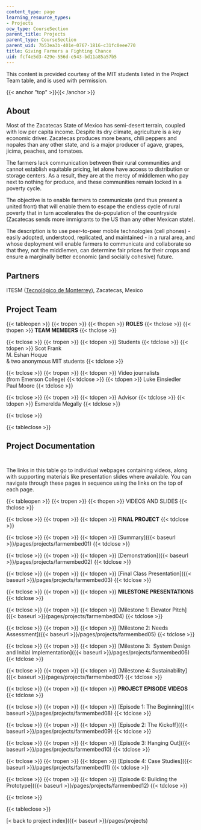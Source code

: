 ```yaml
---
content_type: page
learning_resource_types:
- Projects
ocw_type: CourseSection
parent_title: Projects
parent_type: CourseSection
parent_uid: 7b53ea3b-401e-0767-1816-c31fc0eee770
title: Giving Farmers a Fighting Chance
uid: fcf4e5d3-429e-556d-e543-bd11a85a57b5
---
```


This content is provided courtesy of the MIT students listed in the Project Team table, and is used with permission.

{{< anchor "top" >}}{{< /anchor >}}

About
-----

Most of the Zacatecas State of Mexico has semi-desert terrain, coupled with low per capita income. Despite its dry climate, agriculture is a key economic driver. Zacatecas produces more beans, chili peppers and nopales than any other state, and is a major producer of agave, grapes, jicima, peaches, and tomatoes.

The farmers lack communication between their rural communities and cannot establish equitable pricing, let alone have access to distribution or storage centers. As a result, they are at the mercy of middlemen who pay next to nothing for produce, and these communities remain locked in a poverty cycle.

The objective is to enable farmers to communicate (and thus present a united front) that will enable them to escape the endless cycle of rural poverty that in turn accelerates the de-population of the countryside (Zacatecas sends more immigrants to the US than any other Mexican state).

The description is to use peer-to-peer mobile technologies (cell phones) - easily adopted, understood, replicated, and maintained - in a rural area, and whose deployment will enable farmers to communicate and collaborate so that they, not the middlemen, can determine fair prices for their crops and ensure a marginally better economic (and socially cohesive) future.

Partners
--------

ITESM ([Tecnológico de Monterrey](http://www.itesm.edu/)), Zacatecas, Mexico

Project Team
------------

{{< tableopen >}}
{{< tropen >}}
{{< thopen >}}
**ROLES**
{{< thclose >}}
{{< thopen >}}
**TEAM MEMBERS**
{{< thclose >}}

{{< trclose >}}
{{< tropen >}}
{{< tdopen >}}
Students
{{< tdclose >}}
{{< tdopen >}}
Scot Frank  
M. Eshan Hoque  
& two anonymous MIT students
{{< tdclose >}}

{{< trclose >}}
{{< tropen >}}
{{< tdopen >}}
Video journalists  
(from Emerson College)
{{< tdclose >}}
{{< tdopen >}}
Luke Einsiedler  
Paul Moore
{{< tdclose >}}

{{< trclose >}}
{{< tropen >}}
{{< tdopen >}}
Advisor
{{< tdclose >}}
{{< tdopen >}}
Esmerelda Megally
{{< tdclose >}}

{{< trclose >}}

{{< tableclose >}}

Project Documentation  
 
-------------------------

The links in this table go to individual webpages containing videos, along with supporting materials like presentation slides where available. You can navigate through these pages in sequence using the links on the top of each page.

{{< tableopen >}}
{{< tropen >}}
{{< thopen >}}
VIDEOS AND SLIDES
{{< thclose >}}

{{< trclose >}}
{{< tropen >}}
{{< tdopen >}}
**FINAL PROJECT**
{{< tdclose >}}

{{< trclose >}}
{{< tropen >}}
{{< tdopen >}}
[Summary]({{< baseurl >}}/pages/projects/farmembed01)
{{< tdclose >}}

{{< trclose >}}
{{< tropen >}}
{{< tdopen >}}
[Demonstration]({{< baseurl >}}/pages/projects/farmembed02)
{{< tdclose >}}

{{< trclose >}}
{{< tropen >}}
{{< tdopen >}}
[Final Class Presentation]({{< baseurl >}}/pages/projects/farmembed03)
{{< tdclose >}}

{{< trclose >}}
{{< tropen >}}
{{< tdopen >}}
**MILESTONE PRESENTATIONS**
{{< tdclose >}}

{{< trclose >}}
{{< tropen >}}
{{< tdopen >}}
[Milestone 1: Elevator Pitch]({{< baseurl >}}/pages/projects/farmembed04)
{{< tdclose >}}

{{< trclose >}}
{{< tropen >}}
{{< tdopen >}}
[Milestone 2: Needs Assessment]({{< baseurl >}}/pages/projects/farmembed05)
{{< tdclose >}}

{{< trclose >}}
{{< tropen >}}
{{< tdopen >}}
[Milestone 3:  System Design and Initial Implementation]({{< baseurl >}}/pages/projects/farmembed06)
{{< tdclose >}}

{{< trclose >}}
{{< tropen >}}
{{< tdopen >}}
[Milestone 4: Sustainability]({{< baseurl >}}/pages/projects/farmembed07)
{{< tdclose >}}

{{< trclose >}}
{{< tropen >}}
{{< tdopen >}}
**PROJECT EPISODE VIDEOS**
{{< tdclose >}}

{{< trclose >}}
{{< tropen >}}
{{< tdopen >}}
[Episode 1: The Beginning]({{< baseurl >}}/pages/projects/farmembed08)
{{< tdclose >}}

{{< trclose >}}
{{< tropen >}}
{{< tdopen >}}
[Episode 2: The Kickoff]({{< baseurl >}}/pages/projects/farmembed09)
{{< tdclose >}}

{{< trclose >}}
{{< tropen >}}
{{< tdopen >}}
[Episode 3: Hanging Out]({{< baseurl >}}/pages/projects/farmembed10)
{{< tdclose >}}

{{< trclose >}}
{{< tropen >}}
{{< tdopen >}}
[Episode 4: Case Studies]({{< baseurl >}}/pages/projects/farmembed11)
{{< tdclose >}}

{{< trclose >}}
{{< tropen >}}
{{< tdopen >}}
[Episode 6: Building the Prototype]({{< baseurl >}}/pages/projects/farmembed12)
{{< tdclose >}}

{{< trclose >}}

{{< tableclose >}}

[\< back to project index]({{< baseurl >}}/pages/projects)